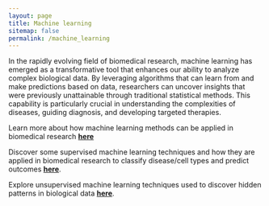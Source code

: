 ```yaml
---
layout: page
title: Machine learning
sitemap: false
permalink: /machine_learning
---
```


In the rapidly evolving field of biomedical research, machine learning has emerged as a transformative tool that enhances our ability to analyze complex biological data. By leveraging algorithms that can learn from and make predictions based on data, researchers can uncover insights that were previously unattainable through traditional statistical methods. This capability is particularly crucial in understanding the complexities of diseases, guiding diagnosis, and developing targeted therapies.

Learn more about how machine learning methods can be applied in biomedical research [**here**](https://vanngocthuyla.github.io/posts/ML/ML_intro)

Discover some supervised machine learning techniques and how they are applied in biomedical research to classify disease/cell types and predict outcomes [**here**](https://vanngocthuyla.github.io/posts/ML/supervised).

Explore unsupervised machine learning techniques used to discover hidden patterns in biological data [**here**](https://vanngocthuyla.github.io/posts/ML/unsupervised).
